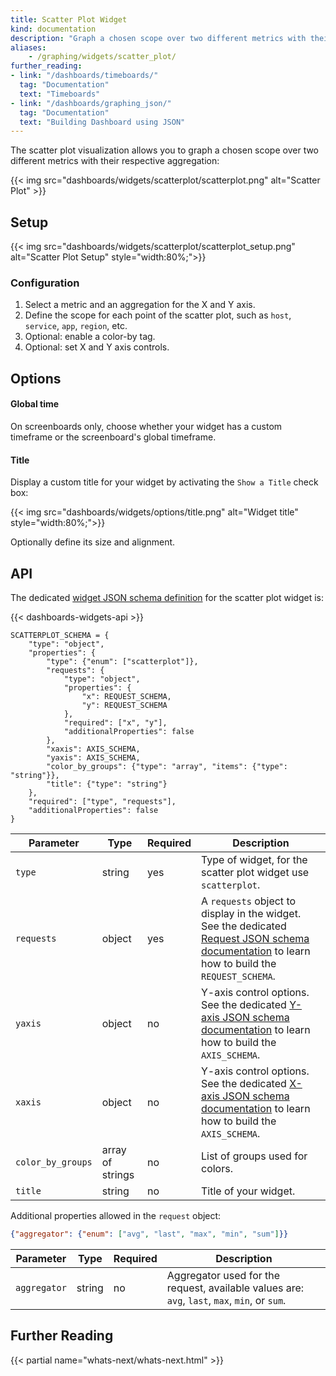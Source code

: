 ```yaml
---
title: Scatter Plot Widget
kind: documentation
description: "Graph a chosen scope over two different metrics with their respective aggregation"
aliases:
    - /graphing/widgets/scatter_plot/
further_reading:
- link: "/dashboards/timeboards/"
  tag: "Documentation"
  text: "Timeboards"
- link: "/dashboards/graphing_json/"
  tag: "Documentation"
  text: "Building Dashboard using JSON"
---
```


The scatter plot visualization allows you to graph a chosen scope over two different metrics with their respective aggregation:

{{< img src="dashboards/widgets/scatterplot/scatterplot.png" alt="Scatter Plot" >}}

## Setup

{{< img src="dashboards/widgets/scatterplot/scatterplot_setup.png" alt="Scatter Plot Setup"  style="width:80%;">}}

### Configuration

1. Select a metric and an aggregation for the X and Y axis.
2. Define the scope for each point of the scatter plot, such as `host`, `service`, `app`, `region`, etc.
3. Optional: enable a color-by tag.
4. Optional: set X and Y axis controls.

## Options

#### Global time

On screenboards only, choose whether your widget has a custom timeframe or the screenboard's global timeframe.

#### Title

Display a custom title for your widget by activating the `Show a Title` check box:

{{< img src="dashboards/widgets/options/title.png" alt="Widget title"  style="width:80%;">}}

Optionally define its size and alignment.

## API

The dedicated [widget JSON schema definition][1] for the scatter plot widget is:

{{< dashboards-widgets-api >}}

```text
SCATTERPLOT_SCHEMA = {
    "type": "object",
    "properties": {
        "type": {"enum": ["scatterplot"]},
        "requests": {
            "type": "object",
            "properties": {
                "x": REQUEST_SCHEMA,
                "y": REQUEST_SCHEMA
            },
            "required": ["x", "y"],
            "additionalProperties": false
        },
        "xaxis": AXIS_SCHEMA,
        "yaxis": AXIS_SCHEMA,
        "color_by_groups": {"type": "array", "items": {"type": "string"}},
        "title": {"type": "string"}
    },
    "required": ["type", "requests"],
    "additionalProperties": false
}
```

| Parameter         | Type             | Required | Description                                                                                                                                        |
|-------------------|------------------|----------|----------------------------------------------------------------------------------------------------------------------------------------------------|
| `type`            | string           | yes      | Type of widget, for the scatter plot widget use `scatterplot`.                                                                                     |
| `requests`        | object           | yes      | A `requests` object to display in the widget. See the dedicated [Request JSON schema documentation][2] to learn how to build the `REQUEST_SCHEMA`. |
| `yaxis`           | object           | no       | Y-axis control options. See the dedicated [Y-axis JSON schema documentation][3] to learn how to build the `AXIS_SCHEMA`.                           |
| `xaxis`           | object           | no       | Y-axis control options. See the dedicated [X-axis JSON schema documentation][3] to learn how to build the `AXIS_SCHEMA`.                           |
| `color_by_groups` | array of strings | no       | List of groups used for colors.                                                                                                                    |
| `title`           | string           | no       | Title of your widget.                                                                                                                              |

Additional properties allowed in the `request` object:

```json
{"aggregator": {"enum": ["avg", "last", "max", "min", "sum"]}}
```

| Parameter    | Type   | Required | Description                                                                                   |
|--------------|--------|----------|-----------------------------------------------------------------------------------------------|
| `aggregator` | string | no       | Aggregator used for the request, available values are: `avg`, `last`, `max`, `min`, or `sum`. |

## Further Reading

{{< partial name="whats-next/whats-next.html" >}}

[1]: /dashboards/graphing_json/widget_json/
[2]: /dashboards/graphing_json/request_json/
[3]: /dashboards/graphing_json/widget_json/#y-axis-schema
